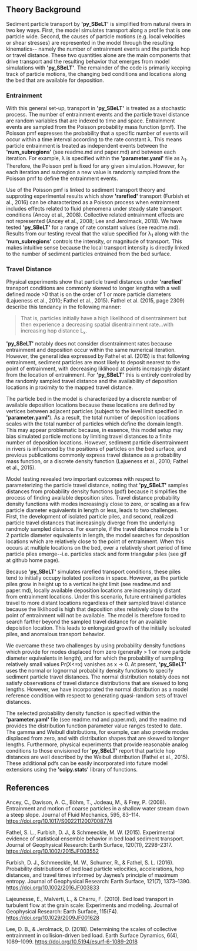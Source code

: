 ## Theory Background

Sediment particle transport by **'py_SBeLT'** is simplified from natural rivers in two key ways. First, the model simulates transport along a profile that is one
particle wide. Second, the causes of particle motions (e.g. local velocities or shear stresses) are represented in the model through the resulting kinematics--
namely the number of entrainment events and the particle hop or travel distance. These two quantities alone are the main components that drive transport and the 
resulting behavior that emerges from model simulations with **'py_SBeLT'**. The remainder of the code is primarily keeping track of particle motions, the changing 
bed conditions and locations along the bed that are available for deposition. 

### Entrainment

With this general set-up, transport in **'py_SBeLT'** is treated as a stochastic process. The number of entrainment events and the particle travel distance are
random variables that are indexed to time and space. Entrainment events are sampled from the Poisson probability mass function (pmf). The Poisson pmf
expresses the probability that a specific number of events will occur within a time interval according to the rate constant &#955;. This means particle 
entrainment is treated as independent events between the **'num_subregions'** (see readme.md and paper.md) and between each iteration. For example, 
&#955; is specified within the **'parameter.yaml'** file as &#955;<sub>1</sub>. Therefore, the Poisson pmf is fixed for any given simulation. However, for each
iteration and subregion a new value is randomly sampled from the Poisson pmf to define the entrainment events. 

Use of the Poisson pmf is linked to sediment transport theory and supproting experimental results which show **'rarefied'** transport (Furbish et al., 2016)
can be characterized as a Poisson process when entrainment includes effects related to fluid phenomena under steady state transport conditions (Ancey et al., 
2008). Collective related entrainment effects are not represented (Ancey et al., 2008; Lee and Jerolmack, 2018). We have tested **'py_SBeLT'** for a range of rate 
constant values (see readme.md). Results from our testing reveal that the value specified for &#955;<sub>1</sub> along with the **'num_subregions'** controls
the intensity, or magnitude of transport. This makes intuitive sense because the local transport intensity is directly linked to the number of sediment particles 
entrained from the bed surface.

### Travel Distance

Physical experiments show that particle travel distances under **'rarefied'** transport conditions are commonly skewed to longer lengths with a 
well defined mode >0 that is on the order of 1 or more particle diameters (Lajueness et al., 2010; Fathel et al., 2015). Fathel et al. (2015, page 2309) describe 
this tendancy in the following manner:

> That is, particles initially have a high likelihood of disentrainment but then experience a decreasing spatial disentrainment rate...with increasing hop 
> distance L<sub>x</sub>.

**'py_SBeLT'** notably does not consider disentrainment rates because entrainment and deposition occur within the same numerical iteration. However, the general 
idea expressed by Fathel et al. (2015) is that following entrainment, sediment particles are most likely to deposit nearest to the point of entrainment, with 
decreasing liklihood at points increasingly distant from the location of entrainment. For **'py_SBeLT'** this is entirely controled by the randomly sampled travel 
distance and the availability of deposition locations in proximity to the mapped travel distance. 

The particle bed in the model is characterized by a discrete number of available deposition locations because these locations are defined by vertices 
between adjacent particles (subject to the level limit specified in **'parameter.yaml'**). As a result, the total number of deposition locations scales with 
the total number of particles which define the domain length. This may appear problematic because, in essence, this model setup may bias simulated particle 
motions by limiting travel distances to a finite number of deposition locations. However, sediment particle disentrainment in rivers is influenced by the 
positions of particles on the bed surface, and previous publications commonly express travel distance as a probability mass function, or a discrete density 
function (Lajueness et al., 2010; Fathel et al., 2015). 

Model testing revealed two important outcomes with respect to parameterizing the particle travel distance, noting that **'py_SBeLT'** samples distances from 
probability density functions (pdf) because it simplifies the process of finding available deposition sites. Travel distance probability density functions with 
modes increasingly close to zero, or scaling as a few particle diameter equivalents in length or less, leads to two challenges. First, the development of isolated 
particle piles, and second, realized particle travel distances that increasingly diverge from the underlying randmoly sampled distance. For example, if the travel 
distance mode is 1 or 2 particle diameter equivalents in length, the model searches for deposition locations which are relatively close to the point of 
entrainment. When this occurs at multiple locations on the bed, over a relatively short period of time particle piles emerge--i.e. particles stack and form 
triangular piles (see gif at github home page). 

Because **'py_SBeLT'** simulates rarefied transport conditions, these piles tend to initially occupy isolated posiitons in space. However, as the particle piles 
grow in height up to a vertical height limit (see readme.md and paper.md), locally available deposition locations are increasingly distant from entrainment 
locations. Under this scenario, future entrained particles travel to more distant locations regardless of their sampled travel distance because the liklihood is 
high that deposition sites relatively close to the point of entrainment will not be available. The model is therefore forced to search farther beyond the sampled 
travel distance for an available depoistion location. This leads to enlongated growth of the initially isoloated piles, and anomalous transport behavior. 

We overcame these two challenges by using probability density functions which provide for modes displaced from zero (generally > 1 or more particle diameter 
equivalents in length), and for which the probability of sampling relatively small values Pr(X<=x) vanishes as x &#8594; 0. At present, **'py_SBeLT'** uses the 
normal or lognormal probability density functions to specify sediment particle travel distances. The normal distribution notably does not satisfy observations of 
travel distance distributions that are skewed to long lengths. However, we have incorporated the normal distribution as a model reference condition with respect 
to generating quasi-random sets of travel distances. 

The selected probability density function is specified within the **'parameter.yaml'** file (see readme.md and paper.md), and the readme.md provides the 
distribution function parameter value ranges tested to date. The gamma and Weibull distributions, for example, can also provide modes displaced from zero, and 
with distribution shapes that are skewed to longer lengths. Furthermore, physical experiments that provide reasonable analog conditions to those envisioned for 
**'py_SBeLT'** report that particle hop distances are well described by the Weibull distribution (Fathel et al., 2015). These additional pdfs can be easily 
incorporated into future model extensions using the **'scipy.stats'** library of functions.  

## References

Ancey, C., Davison, A. C., Böhm, T., Jodeau, M., & Frey, P. (2008). Entrainment and motion of coarse particles in a shallow water stream down a steep slope. Journal of Fluid Mechanics, 595, 83–114. https://doi.org/10.1017/S0022112007008774

Fathel, S. L., Furbish, D. J., & Schmeeckle, M. W. (2015). Experimental evidence of statistical ensemble behavior in bed load sediment transport. Journal of Geophysical Research: Earth Surface, 120(11), 2298–2317. https://doi.org/10.1002/2015JF003552

Furbish, D. J., Schmeeckle, M. W., Schumer, R., & Fathel, S. L. (2016). Probability distributions of bed load particle velocities, accelerations, hop distances, and travel times informed by Jaynes’s principle of maximum entropy. Journal of Geophysical Research: Earth Surface, 121(7), 1373–1390. https://doi.org/10.1002/2016JF003833

Lajeunesse, E., Malverti, L., & Charru, F. (2010). Bed load transport in turbulent flow at the grain scale: Experiments and modeling. Journal of Geophysical Research: Earth Surface, 115(F4). https://doi.org/10.1029/2009JF001628

Lee, D. B., & Jerolmack, D. (2018). Determining the scales of collective entrainment in collision-driven bed load. Earth Surface Dynamics, 6(4), 1089–1099. https://doi.org/10.5194/esurf-6-1089-2018



